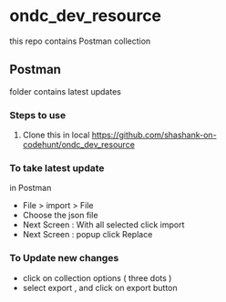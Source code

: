 # ondc_dev_resource

this repo contains Postman collection 

## Postman 
folder contains latest updates 

### Steps to use 

1. Clone this in local https://github.com/shashank-on-codehunt/ondc_dev_resource

### To take latest update 
in Postman 
- File > import > File 
- Choose the json file 
- Next Screen : With all selected click import 
- Next Screen : popup click Replace 

### To Update new changes 
- click on collection options ( three dots )
- select export , and click on export button 
